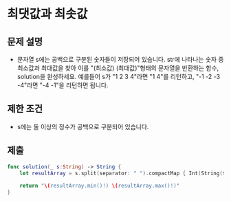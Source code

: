 # 최댓값과 최솟값
## 문제 설명
- 문자열 s에는 공백으로 구분된 숫자들이 저장되어 있습니다. str에 나타나는 숫자 중 최소값과 최대값을 찾아 이를 "(최소값) (최대값)"형태의 문자열을 반환하는 함수, solution을 완성하세요.
예를들어 s가 "1 2 3 4"라면 "1 4"를 리턴하고, "-1 -2 -3 -4"라면 "-4 -1"을 리턴하면 됩니다.

## 제한 조건
- s에는 둘 이상의 정수가 공백으로 구분되어 있습니다.

## 제출
```swift
func solution(_ s:String) -> String {
    let resultArray = s.split(separator: " ").compactMap { Int(String($0)) }
    
    return "\(resultArray.min()!) \(resultArray.max()!)"
}
```
